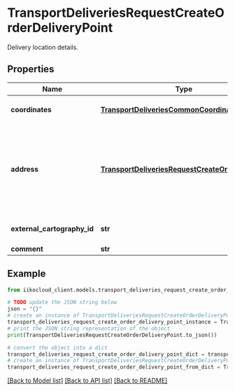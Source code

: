 # TransportDeliveriesRequestCreateOrderDeliveryPoint

Delivery location details.

## Properties

Name | Type | Description | Notes
------------ | ------------- | ------------- | -------------
**coordinates** | [**TransportDeliveriesCommonCoordinates**](TransportDeliveriesCommonCoordinates.md) | Delivery address coordinates.  &gt; Allowed from version &#x60;7.7.3&#x60;. | [optional] 
**address** | [**TransportDeliveriesRequestCreateOrderAddress**](TransportDeliveriesRequestCreateOrderAddress.md) | Order delivery address.                &gt; The use of type **City** is allowed if the parameter **addressFormatType &#x3D;&#x3D; City**.                &gt; Can be obtained by &#x60;/api/1/organizations&#x60; or &#x60;/api/1/organizations/settings&#x60; operations (&#x60;addressFormatType&#x60; parameter). | [optional] 
**external_cartography_id** | **str** | Delivery location custom code in customer&#39;s API system. | [optional] 
**comment** | **str** | Additional information. | [optional] 

## Example

```python
from iikocloud_client.models.transport_deliveries_request_create_order_delivery_point import TransportDeliveriesRequestCreateOrderDeliveryPoint

# TODO update the JSON string below
json = "{}"
# create an instance of TransportDeliveriesRequestCreateOrderDeliveryPoint from a JSON string
transport_deliveries_request_create_order_delivery_point_instance = TransportDeliveriesRequestCreateOrderDeliveryPoint.from_json(json)
# print the JSON string representation of the object
print(TransportDeliveriesRequestCreateOrderDeliveryPoint.to_json())

# convert the object into a dict
transport_deliveries_request_create_order_delivery_point_dict = transport_deliveries_request_create_order_delivery_point_instance.to_dict()
# create an instance of TransportDeliveriesRequestCreateOrderDeliveryPoint from a dict
transport_deliveries_request_create_order_delivery_point_from_dict = TransportDeliveriesRequestCreateOrderDeliveryPoint.from_dict(transport_deliveries_request_create_order_delivery_point_dict)
```
[[Back to Model list]](../README.md#documentation-for-models) [[Back to API list]](../README.md#documentation-for-api-endpoints) [[Back to README]](../README.md)


